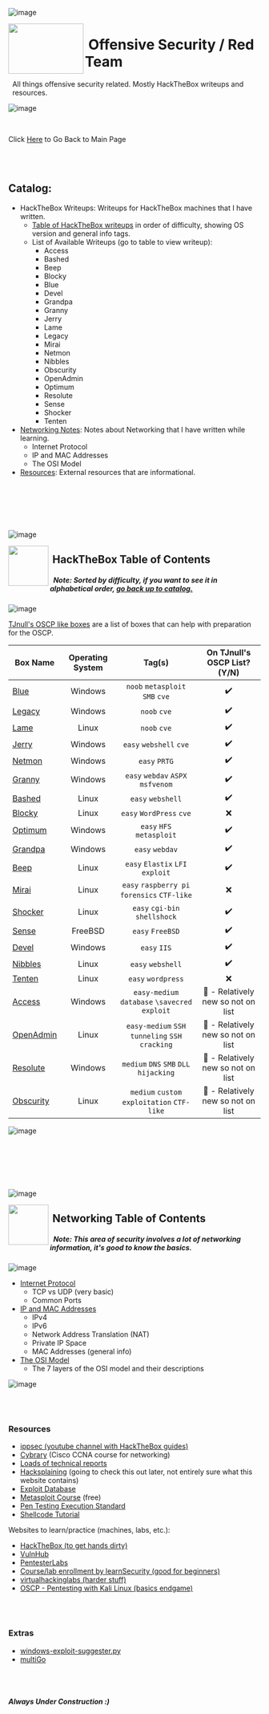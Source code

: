 ![image](https://user-images.githubusercontent.com/41026969/85955139-aaa6d480-b94a-11ea-880b-bc5e000fba62.png)

<!--- KALI ICON AND HEADER INFORMATION -->
<img align="left" width="150" height="100" src="https://user-images.githubusercontent.com/41026969/85939153-3dab2480-b8e1-11ea-8907-12532a36e4be.png"> 

# &nbsp;Offensive Security / Red Team
&nbsp;&nbsp;All things offensive security related. Mostly HackTheBox writeups and &nbsp;&nbsp;resources.

![image](https://user-images.githubusercontent.com/41026969/85955139-aaa6d480-b94a-11ea-880b-bc5e000fba62.png)



<!--- NEW LINE FOR STYLING-->
<br>



<!--- GO BACK TO MAIN PAGE-->
Click [Here](https://burntxnoodle.github.io/#welcome-to-burntxnoodles-github) to Go Back to Main Page



<!--- COUPLE NEW LINES FOR STYLING-->
<br>
<br>



<!--- TABLE OF CONTENTS-->
## Catalog:
* HackTheBox Writeups: Writeups for HackTheBox machines that I have written. 
  * [Table of HackTheBox writeups](https://burntxnoodle.github.io/RedTeam/#%E1%9E%B5%E1%9E%B5) in order of difficulty, showing OS version and general info tags.
  * List of Available Writeups (go to table to view writeup): 
    * Access 
    * Bashed 
    * Beep 
    * Blocky 
    * Blue 
    * Devel 
    * Grandpa 
    * Granny 
    * Jerry 
    * Lame 
    * Legacy 
    * Mirai 
    * Netmon 
    * Nibbles 
    * Obscurity 
    * OpenAdmin 
    * Optimum 
    * Resolute 
    * Sense 
    * Shocker 
    * Tenten 
* [Networking Notes](https://burntxnoodle.github.io/RedTeam/#%E1%9E%B5%E1%9E%B5-1): Notes about Networking that I have written while learning.
  * Internet Protocol
  * IP and MAC Addresses
  * The OSI Model
* [Resources](https://github.com/BurntxNoodle/RedTeam#resources): External resources that are informational.



<!--- FEW NEW LINES FOR STYLING-->
<br>
<br>



<!--- INVISBLE CHARACTERS FOR STYLE-->
###  ឵឵
<!--- HACKTHEBOX TABLE OF CONTENTS -->
![image](https://user-images.githubusercontent.com/41026969/85955139-aaa6d480-b94a-11ea-880b-bc5e000fba62.png)

<img align="left" width="80" height="80" src="https://user-images.githubusercontent.com/41026969/85939314-3a646880-b8e2-11ea-96ad-3155aeaf5cab.png"> 

## &nbsp;HackTheBox Table of Contents
##### &nbsp;&nbsp;Note: Sorted by difficulty, if you want to see it in alphabetical order, [go back up to catalog.](https://burntxnoodle.github.io/RedTeam/#catalog)

![image](https://user-images.githubusercontent.com/41026969/85955139-aaa6d480-b94a-11ea-880b-bc5e000fba62.png)
<br>

[TJnull's OSCP like boxes](https://twitter.com/TJ_Null/status/1162419643283333120/photo/1) are a list of boxes that can help with preparation for the OSCP.

| Box Name  | Operating System |                   Tag(s)                             | On TJnull's OSCP List? (Y/N) |
|-----------|:----------------:|:----------------------------------------------------:|:----------------------------:|
| [Blue](https://burntxnoodle.github.io/RedTeam/HackTheBox%20Writeups/HTB%20-%20Blue)                 |      Windows     | ```noob``` ```metasploit``` ```SMB``` ```cve```                              |               ✔️               |
| [Legacy](https://burntxnoodle.github.io/RedTeam/HackTheBox%20Writeups/HTB%20-%20Legacy)             |      Windows     | ```noob``` ```cve```                                                         |         ✔️                     |
| [Lame](https://burntxnoodle.github.io/RedTeam/HackTheBox%20Writeups/HTB%20-%20Lame)                 |       Linux      | ```noob``` ```cve```                                                         |              ✔️                |
| [Jerry](https://burntxnoodle.github.io/RedTeam/HackTheBox%20Writeups/HTB%20-%20Jerry)               |      Windows     | ```easy``` ```webshell``` ```cve```                                          |                ✔️              |
| [Netmon](https://burntxnoodle.github.io/RedTeam/HackTheBox%20Writeups/HTB%20-%20Netmon)             |      Windows     | ```easy``` ```PRTG```                                                        |              ✔️                |
| [Granny](https://burntxnoodle.github.io/RedTeam/HackTheBox%20Writeups/HTB%20-%20Granny)      |      Windows     | ```easy``` ```webdav``` ```ASPX``` ```msfvenom```                            |             ✔️                 |
| [Bashed](https://burntxnoodle.github.io/RedTeam/HackTheBox%20Writeups/HTB%20-%20Bashed)             |       Linux      | ```easy``` ```webshell```                                                    |             ✔️                 |
| [Blocky](https://burntxnoodle.github.io/RedTeam/HackTheBox%20Writeups/HTB%20-%20Blocky)    |       Linux      | ```easy``` ```WordPress``` ```cve```                                         |                 ❌             |
| [Optimum](https://burntxnoodle.github.io/RedTeam/HackTheBox%20Writeups/HTB%20-%20Optimum) |      Windows     | ```easy```  ```HFS``` ```metasploit```                                       |           ✔️                   |
| [Grandpa](https://burntxnoodle.github.io/RedTeam/HackTheBox%20Writeups/HTB%20-%20Grandpa)   |      Windows     | ```easy``` ```webdav```                                                      |               ✔️               |
| [Beep](https://burntxnoodle.github.io/RedTeam/HackTheBox%20Writeups/HTB%20-%20Beep)              |       Linux      | ```easy``` ```Elastix``` ```LFI exploit```                                   |                ✔️              |
| [Mirai](https://burntxnoodle.github.io/RedTeam/HackTheBox%20Writeups/HTB%20-%20Mirai)         |       Linux      | ```easy``` ```raspberry pi``` ```forensics``` ```CTF-like```                 |               ❌               |
| [Shocker](https://burntxnoodle.github.io/RedTeam/HackTheBox%20Writeups/HTB%20-%20Shocker)     |       Linux      | ```easy``` ```cgi-bin``` ```shellshock```                                    |              ✔️                |
| [Sense](https://burntxnoodle.github.io/RedTeam/HackTheBox%20Writeups/HTB%20-%20Sense)       |      FreeBSD     | ```easy``` ```FreeBSD```                                                     |               ✔️               |
| [Devel](https://burntxnoodle.github.io/RedTeam/HackTheBox%20Writeups/HTB%20-%20Devel)                |      Windows     | ```easy``` ```IIS```                                                         |                ✔️              |
| [Nibbles](https://burntxnoodle.github.io/RedTeam/HackTheBox%20Writeups/HTB%20-%20Nibbles)     |       Linux      | ```easy``` ```webshell```                                                    |            ✔️                  |
| [Tenten](https://burntxnoodle.github.io/RedTeam/HackTheBox%20Writeups/HTB%20-%20Tenten)             |       Linux      | ```easy``` ```wordpress```                                                   |              ❌                |
| [Access](https://burntxnoodle.github.io/RedTeam/HackTheBox%20Writeups/HTB%20-%20Access)    |      Windows     | ```easy-medium``` ```database``` ```\savecred exploit```                     |            🚧 - Relatively new so not on list                  |
| [OpenAdmin](https://burntxnoodle.github.io/RedTeam/HackTheBox%20Writeups/HTB%20-%20OpenAdmin/OpenAdmin.pdf)       |       Linux      | ```easy-medium``` ```SSH tunneling``` ```SSH cracking```                     |           🚧 - Relatively new so not on list                   |
| [Resolute](https://burntxnoodle.github.io/RedTeam/HackTheBox%20Writeups/HTB%20-%20Resolute/Resolute.pdf)          |      Windows     | ```medium``` ```DNS``` ```SMB``` ```DLL hijacking```                         |            🚧 - Relatively new so not on list                  |
| [Obscurity](https://burntxnoodle.github.io/RedTeam/HackTheBox%20Writeups/HTB%20-%20Obscurity/Obscurity.pdf)       |       Linux      | ```medium``` ```custom exploitation``` ```CTF-like```                        |                 🚧 - Relatively new so not on list             |

![image](https://user-images.githubusercontent.com/41026969/85955139-aaa6d480-b94a-11ea-880b-bc5e000fba62.png)



<!--- COUPLE NEW LINES FOR STYLING-->
<br>
<br>


<!--- INVISBLE CHARACTERS FOR STYLE-->
###  ឵឵
<!--- NETWORKING TABLE OF CONTENTS -->
![image](https://user-images.githubusercontent.com/41026969/85955139-aaa6d480-b94a-11ea-880b-bc5e000fba62.png)

<img align="left" width="80" height="80" src="https://user-images.githubusercontent.com/41026969/87213108-73dca100-c2f0-11ea-929e-d212e12894f8.jpg"> 

## &nbsp;Networking Table of Contents
##### &nbsp;&nbsp;Note: This area of security involves a lot of networking information, it's good to know the basics.

![image](https://user-images.githubusercontent.com/41026969/85955139-aaa6d480-b94a-11ea-880b-bc5e000fba62.png)

* [Internet Protocol](https://burntxnoodle.github.io/RedTeam/Networking%20Notes/Internet%20Protocol)
  * TCP vs UDP (very basic)
  * Common Ports
* [IP and MAC Addresses](https://burntxnoodle.github.io/RedTeam/Networking%20Notes/IPandMACaddresses)
  * IPv4
  * IPv6
  * Network Address Translation (NAT)
  * Private IP Space
  * MAC Addresses (general info)
* [The OSI Model](https://burntxnoodle.github.io/RedTeam/Networking%20Notes/OSImodel)
  * The 7 layers of the OSI model and their descriptions
  
![image](https://user-images.githubusercontent.com/41026969/85955139-aaa6d480-b94a-11ea-880b-bc5e000fba62.png)



<!--- COUPLE NEW LINES FOR STYLING-->
<br>
<br>



### Resources
- [ippsec (youtube channel with HackTheBox guides)](https://www.youtube.com/channel/UCa6eh7gCkpPo5XXUDfygQQA)
- [Cybrary](https://www.cybrary.it/) (Cisco CCNA course for networking)
- [Loads of technical reports](https://github.com/juliocesarfort/public-pentesting-reports)
- [Hacksplaining](https://www.hacksplaining.com/) (going to check this out later, not entirely sure what this website contains)
- [Exploit Database](https://www.exploit-db.com/)
- [Metasploit Course](https://www.offensive-security.com/metasploit-unleashed/) (free)
- [Pen Testing Execution Standard](http://www.pentest-standard.org/index.php/Main_Page) 
- [Shellcode Tutorial](http://www.vividmachines.com/shellcode/shellcode.html)

Websites to learn/practice (machines, labs, etc.):
- [HackTheBox (to get hands dirty)](https://www.hackthebox.eu/)
- [VulnHub](https://www.vulnhub.com/)
- [PentesterLabs](https://pentesterlab.com/)
- [Course/lab enrollment by learnSecurity (good for beginners)](https://www.elearnsecurity.com/course/penetration_testing_student/)
- [virtualhackinglabs (harder stuff)](https://www.virtualhackinglabs.com/labs/penetration-testing-lab/)
- [OSCP - Pentesting with Kali Linux (basics endgame)](https://www.offensive-security.com/information-security-training/penetration-testing-training-kali-linux/)



<!--- COUPLE NEW LINES FOR STYLING-->
<br>
<br>



### Extras
- [windows-exploit-suggester.py](https://github.com/GDSSecurity/Windows-Exploit-Suggester)
- [multiGo](https://github.com/BurntxNoodle/RedTeam/tree/master/multiGo)



<!--- COUPLE NEW LINES FOR STYLING-->
<br>
<br>



##### Always Under Construction :) 



<!--- FOOTER -->
<br>
<br>
<br>
<br>
